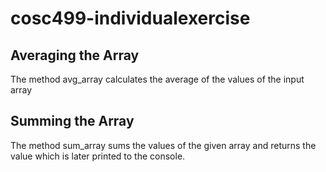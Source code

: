 # cosc499-individualexercise
## Averaging the Array

The method avg_array calculates the average of the values of the input array

## Summing the Array 

The method sum_array sums the values of the given array and returns the value which is later printed to the console.
